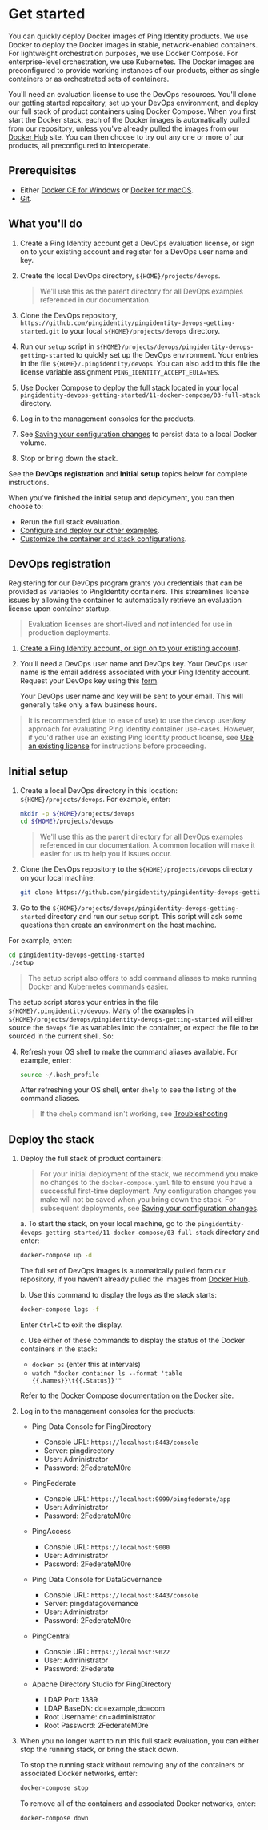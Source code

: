 # Get started

You can quickly deploy Docker images of Ping Identity products. We use Docker to deploy the Docker images in stable, network-enabled containers. For lightweight orchestration purposes, we use Docker Compose. For enterprise-level orchestration, we use Kubernetes. The Docker images are preconfigured to provide working instances of our products, either as single containers or as orchestrated sets of containers. 

You'll need an evaluation license to use the DevOps resources. You'll clone our getting started repository, set up your DevOps environment, and deploy our full stack of product containers using Docker Compose. When you first start the Docker stack, each of the Docker images is automatically pulled from our repository, unless you've already pulled the images from our [Docker Hub](https://hub.docker.com/u/pingidentity/) site. You can then choose to try out any one or more of our products, all preconfigured to interoperate.

## Prerequisites

* Either [Docker CE for Windows](https://docs.docker.com/v17.12/install/) or [Docker for macOS](https://docs.docker.com/v17.12/docker-for-mac/install/).
* [Git](https://git-scm.com/downloads).

## What you'll do

1. Create a Ping Identity account get a DevOps evaluation license, or sign on to your existing account and register for a DevOps user name and key.
2. Create the local DevOps directory, `${HOME}/projects/devops`.

   > We'll use this as the parent directory for all DevOps examples referenced in our documentation.

3. Clone the DevOps repository, `https://github.com/pingidentity/pingidentity-devops-getting-started.git` to your local `${HOME}/projects/devops` directory.
4. Run our `setup` script in `${HOME}/projects/devops/pingidentity-devops-getting-started` to quickly set up the DevOps environment. Your entries in the file `${HOME}/.pingidentity/devops`. You can also add to this file the license variable assignment `PING_IDENTITY_ACCEPT_EULA=YES`.
5. Use Docker Compose to deploy the full stack located in your local `pingidentity-devops-getting-started/11-docker-compose/03-full-stack` directory.
6. Log in to the management consoles for the products.
7. See [Saving your configuration changes](saveConfigs.md) to persist data to a local Docker volume.
8. Stop or bring down the stack.

See the **DevOps registration** and **Initial setup** topics below for complete instructions.

When you've finished the initial setup and deployment, you can then choose to:

* Rerun the full stack evaluation. 
* [Configure and deploy our other examples](deploy.md).
* [Customize the container and stack configurations](config.md).

## DevOps registration

Registering for our DevOps program grants you credentials that can be provided as variables to PingIdentity containers. This streamlines license issues by allowing the container to automatically retrieve an evaluation license upon container startup. 

  > Evaluation licenses are short-lived and *not* intended for use in production deployments.

1. [Create a Ping Identity account, or sign on to your existing account](https://www.pingidentity.com/en/account/sign-on.html).
2. You'll need a DevOps user name and DevOps key. Your DevOps user name is the email address associated with your Ping Identity account. Request your DevOps key using this [form](https://docs.google.com/forms/d/e/1FAIpQLSdgEFvqQQNwlsxlT6SaraeDMBoKFjkJVCyMvGPVPKcrzT3yHA/viewform).

    Your DevOps user name and key will be sent to your email. This will generally take only a few business hours.

> It is recommended (due to ease of use) to use the devop user/key approach for evaluating Ping Identity container use-cases. However, if you'd rather use an existing Ping Identity product license, see [Use an existing license](existingLicense.md) for instructions before proceeding.

## Initial setup

1. Create a local DevOps directory in this location: `${HOME}/projects/devops`. For example, enter:

    ```bash
    mkdir -p ${HOME}/projects/devops
    cd ${HOME}/projects/devops
    ```

   > We'll use this as the parent directory for all DevOps examples referenced in our documentation. A common location will make it easier for us to help you if issues occur.

2. Clone the DevOps repository to the `${HOME}/projects/devops` directory on your local machine:

   ```bash
   git clone https://github.com/pingidentity/pingidentity-devops-getting-started.git
   ```

3. Go to the `${HOME}/projects/devops/pingidentity-devops-getting-started` directory and run our `setup` script.
This script will ask some questions then create an environment on the host machine. 

For example, enter:

   ```bash
   cd pingidentity-devops-getting-started
   ./setup
   ```
   > The setup script also offers to add command aliases to make running Docker and Kubernetes commands easier.

   The setup script stores your entries in the file `${HOME}/.pingidentity/devops`. Many of the examples in `${HOME}/projects/devops/pingidentity-devops-getting-started` will either source the `devops` file as variables into the container, or expect the file to be sourced in the current shell. So:


4. Refresh your OS shell to make the command aliases available. For example, enter:

   ```bash
   source ~/.bash_profile
   ```

   After refreshing your OS shell, enter `dhelp` to see the listing of the command aliases.

   > If the `dhelp` command isn't working, see [Troubleshooting](troubleshooting/BASIC_TROUBLESHOOTING.md)

## Deploy the stack

1. Deploy the full stack of product containers:

   > For your initial deployment of the stack, we recommend you make no changes to the `docker-compose.yaml` file to ensure you have a successful first-time deployment. Any configuration changes you make will not be saved when you bring down the stack. For subsequent deployments, see [Saving your configuration changes](saveConfigs.md).

   a. To start the stack, on your local machine, go to the `pingidentity-devops-getting-started/11-docker-compose/03-full-stack` directory and enter:

   ```bash
   docker-compose up -d
   ```

   The full set of DevOps images is automatically pulled from our repository, if you haven't already pulled the images from [Docker Hub](https://hub.docker.com/u/pingidentity/).

   b. Use this command to display the logs as the stack starts:

   ```bash
   docker-compose logs -f
   ```

   Enter `Ctrl+C` to exit the display.

   c. Use either of these commands to display the status of the Docker containers in the stack:

   * `docker ps` (enter this at intervals)
   * `watch "docker container ls --format 'table {{.Names}}\t{{.Status}}'"`

   Refer to the Docker Compose documentation [on the Docker site](https://docs.docker.com/compose/).

2. Log in to the management consoles for the products:

   * Ping Data Console for PingDirectory
     - Console URL: `https://localhost:8443/console`
     - Server: pingdirectory
     - User: Administrator
     - Password: 2FederateM0re

   * PingFederate
     - Console URL: `https://localhost:9999/pingfederate/app`
     - User: Administrator
     - Password: 2FederateM0re

   * PingAccess
     - Console URL: `https://localhost:9000`
     - User: Administrator
     - Password: 2FederateM0re

   * Ping Data Console for DataGovernance
     - Console URL: `https://localhost:8443/console`
     - Server: pingdatagovernance
     - User: Administrator
     - Password: 2FederateM0re

   * PingCentral
     - Console URL: `https://localhost:9022`
     - User: Administrator
     - Password: 2Federate

   * Apache Directory Studio for PingDirectory
     - LDAP Port: 1389
     - LDAP BaseDN: dc=example,dc=com
     - Root Username: cn=administrator
     - Root Password: 2FederateM0re

<!-- TODO: add instructions pertaining to the use cases with fullstack
  1. OAuth Playground
  2. httpbin
  3. datagov? Pingcentral? -->

3. When you no longer want to run this full stack evaluation, you can either stop the running stack, or bring the stack down.

   To stop the running stack without removing any of the containers or associated Docker networks, enter:

   ```bash
   docker-compose stop
   ```

   To remove all of the containers and associated Docker networks, enter:

   ```bash
   docker-compose down
   ```

